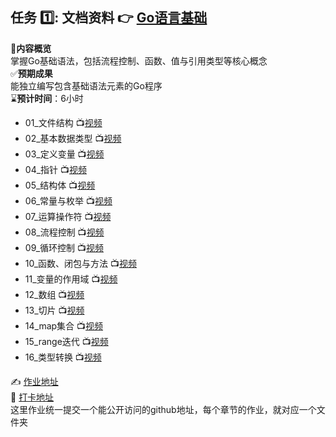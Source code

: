 
## 任务 :one:: 文档资料 :point_right: [Go语言基础](https://github.com/MetaNodeAcademy/Base1_golang/tree/main/02.%E7%AC%AC%E4%B8%80%E7%AB%A0%20Golang%E7%BC%96%E7%A8%8B%E5%9F%BA%E7%A1%80)

:book: ​**内容概览**  
掌握Go基础语法，包括流程控制、函数、值与引用类型等核心概念  
:white_check_mark: ​**预期成果**  
能独立编写包含基础语法元素的Go程序  
:hourglass: ​**预计时间**：6小时

- 01_文件结构   📺[视频](https://meeting.tencent.com/crm/KPGGZaOrf9)
- 02_基本数据类型   📺[视频](https://meeting.tencent.com/crm/NgOOA1qb38)
- 03_定义变量   📺[视频](https://meeting.tencent.com/crm/NgOOA8bX7d)
- 04_指针   📺[视频](https://meeting.tencent.com/crm/l7008jkQ8b)
- 05_结构体   📺[视频](https://meeting.tencent.com/crm/KzWWeynp80)
- 06_常量与枚举   📺[视频](https://meeting.tencent.com/crm/2rxxL8ewf4)
- 07_运算操作符   📺[视频](https://meeting.tencent.com/crm/l5n9PJpee4)
- 08_流程控制   📺[视频](https://meeting.tencent.com/crm/KDnLrBbVd2)
- 09_循环控制 📺[视频](https://meeting.tencent.com/crm/lvgmRZqL3f)
- 10_函数、闭包与方法 📺[视频](https://meeting.tencent.com/crm/KWGZ81R703)
- 11_变量的作用域 📺[视频](https://meeting.tencent.com/crm/2kgezO1of5)
- 12_数组 📺[视频](https://meeting.tencent.com/crm/K0wDWaPe70)
- 13_切片 📺[视频](https://meeting.tencent.com/crm/KEV4Lv7Y61)
- 14_map集合 📺[视频](https://meeting.tencent.com/crm/KnwOyoXw64)
- 15_range迭代 📺[视频](https://meeting.tencent.com/crm/2BLB4aDp89)
- 16_类型转换 📺[视频](https://meeting.tencent.com/crm/2OmRo7Va13)


:writing_hand: [作业地址](https://discord.com/channels/1343593402070990870/1347844164796153917)  
📮 [打卡地址](https://discord.com/channels/1343593402070990870/1352515111343886336)  
这里作业统一提交一个能公开访问的github地址，每个章节的作业，就对应一个文件夹
